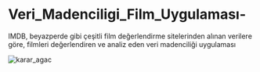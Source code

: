# Veri_Madenciligi_Film_Uygulaması-
IMDB, beyazperde gibi çeşitli film değerlendirme sitelerinden alınan verilere göre, filmleri değerlendiren ve analiz eden veri madenciliği uygulaması   

![karar_agac](https://github.com/computerengineer44/Veri_Madenciligi_Film_Uygulamasi-/assets/75737540/d38568e1-8090-4434-8421-9c61038f1a56)
